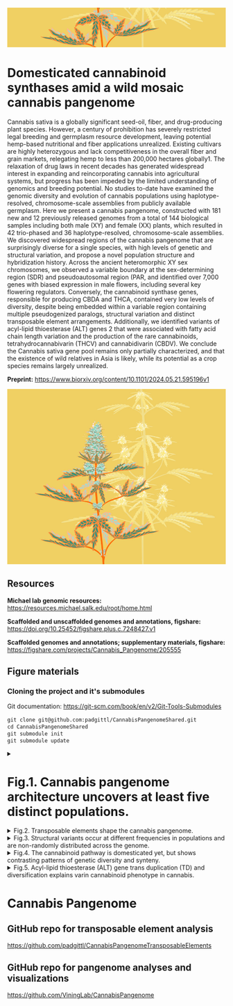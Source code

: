 
![image](hempWildDom_crop2.png)

# Domesticated cannabinoid synthases amid a wild mosaic cannabis pangenome

Cannabis sativa is a globally significant seed-oil, fiber, and drug-producing plant species. However, a century of prohibition has severely restricted legal breeding and germplasm resource development, leaving potential hemp-based nutritional and fiber applications unrealized. Existing cultivars are highly heterozygous and lack competitiveness in the overall fiber and grain markets, relegating hemp to less than 200,000 hectares globally1. The relaxation of drug laws in recent decades has generated widespread interest in expanding and reincorporating cannabis into agricultural systems, but progress has been impeded by the limited understanding of genomics and breeding potential. No studies to-date have examined the genomic diversity and evolution of cannabis populations using haplotype-resolved, chromosome-scale assemblies from publicly available germplasm. Here we present a cannabis pangenome, constructed with 181 new and 12 previously released genomes from a total of 144 biological samples including both male (XY) and female (XX) plants, which resulted in 42 trio-phased and 36 haplotype-resolved, chromosome-scale assemblies. We discovered widespread regions of the cannabis pangenome that are surprisingly diverse for a single species, with high levels of genetic and structural variation, and propose a novel population structure and hybridization history. Across the ancient heteromorphic XY sex chromosomes, we observed a variable boundary at the sex-determining region (SDR) and pseudoautosomal region (PAR, and identified over 7,000 genes with biased expression in male flowers, including several key flowering regulators. Conversely, the cannabinoid synthase genes, responsible for producing CBDA and THCA, contained very low levels of diversity, despite being embedded within a variable region containing multiple pseudogenized paralogs, structural variation and distinct transposable element arrangements. Additionally, we identified variants of acyl-lipid thioesterase (ALT) genes 2 that were associated with fatty acid chain length variation and the production of the rare cannabinoids, tetrahydrocannabivarin (THCV) and cannabidivarin (CBDV). We conclude the Cannabis sativa gene pool remains only partially characterized, and that the existence of wild relatives in Asia is likely, while its potential as a crop species remains largely unrealized.

**Preprint:** https://www.biorxiv.org/content/10.1101/2024.05.21.595196v1

![image](hempWildDom_crop1.png)


## Resources

**Michael lab genomic resources:** https://resources.michael.salk.edu/root/home.html

**Scaffolded and unscaffolded genomes and annotations, figshare:** https://doi.org/10.25452/figshare.plus.c.7248427.v1

**Scaffolded genomes and annotations; supplementary materials, figshare:** https://figshare.com/projects/Cannabis_Pangenome/205555


## Figure materials

### Cloning the project and it's submodules

Git documentation: https://git-scm.com/book/en/v2/Git-Tools-Submodules

```
git clone git@github.com:padgittl/CannabisPangenomeShared.git
cd CannabisPangenomeShared
git submodule init
git submodule update
```

<details>
<summary><h1>Fig.1. Cannabis pangenome architecture uncovers at least five distinct populations.</h1></summary>
Seven panels: A-G<br>
A. ViningLab/CannabisPangenome/Fig1A_SynChrom/Ideo_plot.Rmd  
C, D. CollectOrthogroups/README.md and CountOrthogroups/README.md  
E. padgitt/CannabisPangenomeAnalyses/CoreDispensableGenes/README.md  
</details>

<details>   
<summary>Fig.2. Transposable elements shape the cannabis pangenome.</summary>
Twelve panels: A-L  
padgittl/CannabisPangenomeTransposableElements/README.md  
</details>

<details>
<summary>Fig.3. Structural variants occur at different frequencies in populations and are non-randomly distributed across the genome.</summary>
Four panels: Panels A-D  
</details>

<details>
<summary>Fig.4. The cannabinoid pathway is domesticated yet, but shows contrasting patterns of genetic diversity and synteny.</summary>
Five panels: Panels A-E  
A. amamerto/cannabis_pangenome/copynumber_counting/run.count_copynumbers.sh  
C. amamerto/cannabis_pangenome/synthase_cassettes/run.draw_synthase_cassettes.sh  
D. ViningLab/CannabisPangenome/Fig5D_BUSCOchrom7/BUSCOchrom7.Rmd  
E. padgittl/CannabisPangenomeTransposableElements/Figure5E_teSynthaseTree/createFigure.sh  
</details>

<details> 
<summary>Fig.5. Acyl-lipid thioesterase (ALT) gene trans duplication (TD) and diversification explains varin cannabinoid phenotype in cannabis. </summary>
Panels A-F  
HighVarin/  
</details>

# Cannabis Pangenome

## GitHub repo for transposable element analysis
https://github.com/padgittl/CannabisPangenomeTransposableElements

## GitHub repo for pangenome analyses and visualizations
https://github.com/ViningLab/CannabisPangenome
